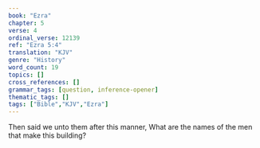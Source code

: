 ```yaml
---
book: "Ezra"
chapter: 5
verse: 4
ordinal_verse: 12139
ref: "Ezra 5:4"
translation: "KJV"
genre: "History"
word_count: 19
topics: []
cross_references: []
grammar_tags: [question, inference-opener]
thematic_tags: []
tags: ["Bible","KJV","Ezra"]
---
```

Then said we unto them after this manner, What are the names of the men that make this building?
